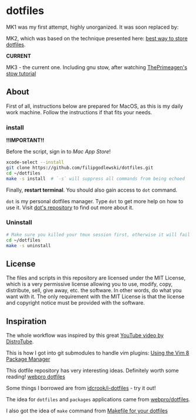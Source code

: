 # dotfiles

MK1 was my first attempt, highly unorganized. It was soon replaced by:

MK2, which was based on the technique presented here: [best way to store dotfiles](https://developer.atlassian.com/blog/2016/02/best-way-to-store-dotfiles-git-bare-repo/).

**CURRENT**

MK3 - the current one. Including gnu stow, after watching [ThePrimeagen's stow tutorial](https://www.youtube.com/watch?v=tkUllCAGs3c)

## About

First of all, instructions below are prepared for MacOS, as this is my daily work machine. Follow the instructions if that fits your needs.

### install

**!!IMPORTANT!!**

Before the script, sign in to *Mac App Store*!

```sh
xcode-select --install
git clone https://github.com/filipgodlewski/dotfiles.git
cd ~/dotfiles
make -s install  # `-s` will suppress all commands from being echoed
```

Finally, **restart terminal**. You should also gain access to `dot` command. 

`dot` is my personal dotfiles manager.
Type `dot` to get more help on how to use it. Visit [dot's repository](https://github.com/filipgodlewski/dot) to find out more about it.

### Uninstall

```sh
# Make sure you killed your tmux session first, otherwise it will fail
cd ~/dotfiles
make -s uninstall
```

## License

The files and scripts in this repository are licensed under the MIT License, which is a very permissive license allowing you to use, modify, copy, distribute, sell, give away, etc. the software. In other words, do what you want with it. The only requirement with the MIT License is that the license and copyright notice must be provided with the software.

## Inspiration

The whole workflow was inspired by this great [YouTube video by DistroTube](https://www.youtube.com/watch?v=tBoLDpTWVOM).

This is how I got into git submodules to handle vim plugins: [Using the Vim 8 Package Manager](https://dvonrohr.com/2016/12/11/vim-package-manager/)

This dotfile repository has very interesting ideas. Definitely worth some reading! [webpro dotfiles](https://github.com/webpro/dotfiles)

Some things I borrowed are from [idcrook/i-dotfiles](https://github.com/idcrook/i-dotfiles) - try it out!

The idea for `dotfiles` and `packages` applications came from [webpro/dotfiles](https://github.com/webpro/dotfiles).

I also got the idea of `make` command from [Makefile for your dotfiles](https://polothy.github.io/post/2018-10-09-makefile-dotfiles/)
